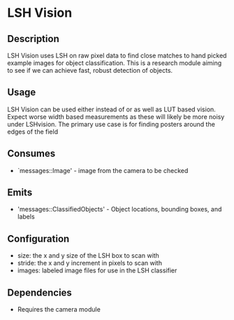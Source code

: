 LSH Vision
=============

## Description

LSH Vision uses LSH on raw pixel data to find close matches to hand picked example images for object classification. This is a research module aiming to see if we can achieve fast, robust detection of objects.

## Usage

LSH Vision can be used either instead of or as well as LUT based vision. Expect worse width based measurements as these will likely be more noisy under LSHvision. The primary use case is for finding posters around the edges of the field

## Consumes

* `messages::Image' - image from the camera to be checked

## Emits

* 'messages::ClassifiedObjects' - Object locations, bounding boxes, and labels

## Configuration

* size: the x and y size of the LSH box to scan with
* stride: the x and y increment in pixels to scan with
* images: labeled image files for use in the LSH classifier

## Dependencies

* Requires the camera module

